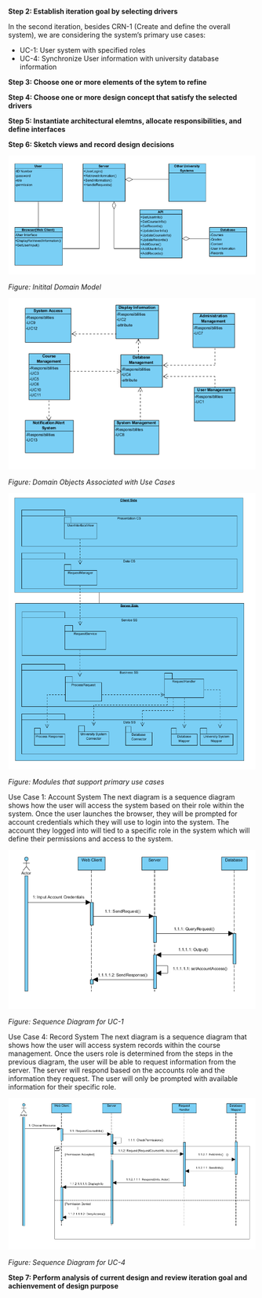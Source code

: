 **Step 2: Establish iteration goal by selecting drivers**


In the second iteration, besides CRN-1 (Create and define the overall system), we are considering the system’s primary use cases:
 * UC-1: User system with specified roles
 * UC-4: Synchronize User information with university database information


**Step 3: Choose one or more elements of the sytem to refine**

**Step 4: Choose one or more design concept that satisfy the selected drivers**

**Step 5: Instantiate architectural elemtns, allocate responsibilities, and define interfaces**

**Step 6: Sketch views and record design decisions**

![alt Initial Domain Model](https://github.com/SOFE3650F18/project-group-26/blob/master/Iteration%202/InitialDomainModel.PNG)   

*Figure: Initital Domain Model*

![alt Domain Objects](https://github.com/SOFE3650F18/project-group-26/blob/master/Iteration%202/DomainObjectsAssociatedWithUseCases.PNG)   

*Figure: Domain Objects Associated with Use Cases*

![alt Primary Use Case Modules](https://github.com/SOFE3650F18/project-group-26/blob/master/Iteration%202/PrimaryUseCaseSupportModules.PNG)   

*Figure: Modules that support primary use cases*

Use Case 1: Account System
The next diagram is a sequence diagram shows how the user will access the system based on their role within the system. Once the user launches the browser, they will be prompted for account credentials which they will use to login into the system. The account they logged into will tied to a specific role in the system which will define their permissions and access to the system.


![alt Use Case 1 Sequence Diagram](https://github.com/SOFE3650F18/project-group-26/blob/master/Iteration%202/UC-1.PNG)   

*Figure:  Sequence Diagram for UC-1*

Use Case 4: Record System
The next diagram is a sequence diagram that shows how the user will access system records within the course management. Once the users role is determined from the steps in the previous diagram, the user will be able to request information from the server. The server will respond based on the accounts role and the information they request. The user will only be prompted with available information for their specific role.


![alt Use Case 4 Sequence Diagram](https://github.com/SOFE3650F18/project-group-26/blob/master/Iteration%202/UC-4.PNG)   

*Figure:  Sequence Diagram for UC-4*

**Step 7: Perform analysis of current design and review iteration goal and achienvement of design purpose**





















